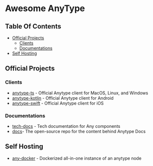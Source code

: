 # Awesome AnyType <!-- omit from toc -->

## Table Of Contents <!-- omit from toc -->

- [Official Projects](#official-projects)
  - [Clients](#clients)
  - [Documentations](#documentations)
- [Self Hosting](#self-hosting)

## Official Projects

### Clients

- [anytype-ts](https://github.com/anyproto/anytype-ts) - Official Anytype client for MacOS, Linux, and Windows
- [anytype-kotlin](https://github.com/anyproto/anytype-kotlin) - Official Anytype client for Android
- [anytype-swift](https://github.com/anyproto/anytype-swift) - Official Anytype client for iOS

### Documentations

- [tech-docs](https://github.com/anyproto/tech-docs) - Tech documentation for Any components
- [docs](https://github.com/anyproto/docs)- The open-source repo for the content behind Anytype Docs

## Self Hosting

- [any-docker](https://github.com/SamBouwer/any-docker) - Dockerized all-in-one instance of an anytype node
